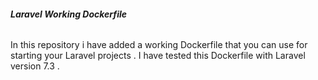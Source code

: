 ###### **Laravel Working Dockerfile**

In this repository i have added a working Dockerfile that you can use for starting your Laravel
projects . 
I have tested this Dockerfile with Laravel version 7.3 . 

